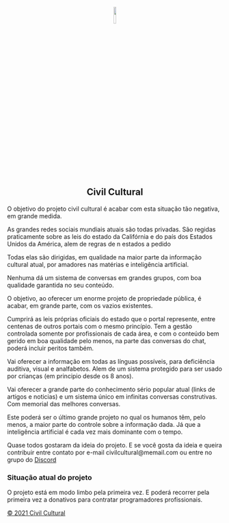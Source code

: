 <p align='center'><img src='https://avatars.githubusercontent.com/u/73488089?s=400&u=1bebef5d05c250c406bf9cae1bbfbbfd778bb207&v=15' width='10%'/></p>

<h2 align='center'>Civil Cultural</h2>

<p>O objetivo do projeto civil cultural é acabar com esta situação tão negativa, em grande medida.</p>

<p> As grandes redes sociais mundiais atuais são todas privadas. São regidas praticamente sobre as leis do estado da Califórnia e do país dos Estados Unidos da América, alem de regras de n estados a pedido </p>

<p>Todas elas são dirigidas, em qualidade na maior parte da informação cultural atual, por amadores nas matérias e inteligência artificial.</p>

<p>Nenhuma dá um sistema de conversas em grandes grupos, com boa qualidade garantida no seu conteúdo.</p>

<p> O objetivo, ao oferecer um enorme projeto de propriedade pública, é acabar, em grande parte, com os vazios existentes.</p>

<p>Cumprirá as leis próprias oficiais do estado que o portal represente, entre centenas de outros portais com o mesmo princípio. Tem a gestão controlada somente por profissionais de cada área, e com o conteúdo bem gerido em boa qualidade pelo menos, na parte das conversas do chat, poderá incluir peritos também.</p>

<p> Vai oferecer a informação em todas as línguas possíveis, para deficiência auditiva, visual e analfabetos. Alem de um sistema protegido para ser usado por crianças (em principio desde os 8 anos). </p>

<p> Vai oferecer a grande parte do conhecimento sério popular atual (links de artigos e noticias) e um sistema único em infinitas conversas construtivas. Com memorial das melhores conversas. </p>

<p> Este poderá ser o último grande projeto no qual os humanos têm, pelo menos, a maior parte do controle sobre a informação dada. Já que a inteligência artificial é cada vez mais dominante com o tempo.</p>

<p>Quase todos gostaram da ideia do projeto. E se você gosta da ideia e queira contribuir entre contato por e-mail civilcultural@memail.com ou entre no grupo do <a href='#'>Discord</a></p> 

<h3>Situação atual do projeto</h3>

<p>O projeto está em modo limbo pela primeira vez. E poderá recorrer pela primeira vez a donativos para contratar programadores profissionais.</p>

<a href='https://github.com/Civil-Cultural/apiCivilCultural/blob/master/LICENCE.MD'>© 2021 Civil Cultural</a>